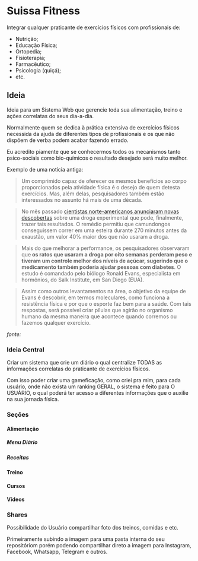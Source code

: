 # Suissa Fitness

Integrar qualquer praticante de exercícios físicos com profissionais de:

- Nutrição;
- Educação Física;
- Ortopedia;
- Fisioterapia;
- Farmacêutico;
- Psicologia (quiçá);
- etc.


## Ideia

Ideia para um Sistema Web que gerencie toda sua alimentação, treino e ações correlatas do seus dia-a-dia.

Normalmente quem se dedica à prática extensiva de exercícios físicos necessida da ajuda de diferentes tipos de profissionais e os que não dispõem de verba podem acabar fazendo errado.

Eu acredito piamente que se conhecermos todos os mecanismos tanto psico-sociais como bio-químicos o resultado desejado será muito melhor.


Exemplo de uma notícia antiga:

> Um comprimido capaz de oferecer os mesmos benefícios ao corpo proporcionados pela atividade física é o desejo de quem detesta exercícios. Mas, além delas, pesquisadores também estão interessados no assunto há mais de uma década.

> No mês passado <a href="http://www2.uol.com.br/sciam/noticias/pilula_substitui_exercicios.html">cientistas norte-americanos anunciaram novas descobertas</a> sobre uma droga experimental que pode, finalmente, trazer tais resultados. O remédio permitiu que camundongos conseguissem correr em uma esteira durante 270 minutos antes da exaustão, um valor 40% maior dos que não usaram a droga.

> Mais do que melhorar a performance, os pesquisadores observaram que<strong> os ratos que usaram a droga por oito semanas perderam peso e tiveram um controle melhor dos níveis de açúcar, sugerindo que o medicamento também poderia ajudar pessoas com diabetes</strong>. O estudo é comandado pelo biólogo Ronald Evans, especialista em hormônios, do Salk Institute, em San Diego (EUA).</p>

> Assim como outros levantamentos na área, o objetivo da equipe de Evans é descobrir, em termos moleculares, como funciona a resistência física e por que o esporte faz bem para a saúde. Com tais respostas, será possível criar pílulas que agirão no organismo humano da mesma maneira que acontece quando corremos ou fazemos qualquer exercício.

*fonte: [](https://noticias.uol.com.br/saude/ultimas-noticias/redacao/2017/06/29/pilula-do-exercicio-pode-mesmo-substituir-a-atividade-fisica.htm)*


### Ideia Central

Criar um sistema que crie um diário o qual centralize TODAS as informações correlatas do praticante de exercícios físicos.

Com isso poder criar uma gameficação, como criei pra mim, para cada usuário, onde não exista um ranking GERAL, o sistema é feito para O USUÁRIO, o qual poderá ter acesso a diferentes informações que o auxilie na sua jornada física.


### Seções

#### Alimentação

##### Menu Diário

##### Receitas

#### Treino

#### Cursos

#### Vídeos



### Shares

Possibilidade do Usuário compartilhar foto dos treinos, comidas e etc.

Primeiramente subindo a imagem para uma pasta interna do seu repositóriom porém podendo compartilhar direto a imagem para Instagram, Facebook, Whatsapp, Telegram e outros.


